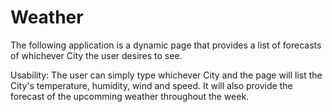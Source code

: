 # Weather

The following application is a dynamic page that provides a list of forecasts of whichever City the user desires to see. 

Usability:
    The user can simply type whichever City and the page will list the City's temperature, humidity, wind and speed. It will also provide the forecast of the upcomming weather throughout the week.

